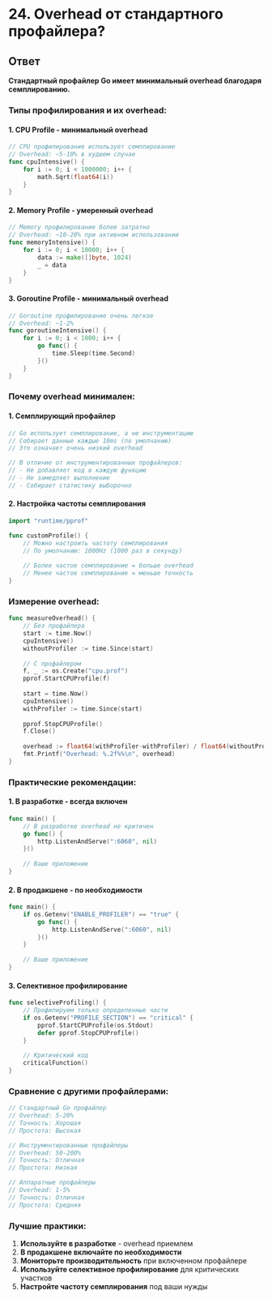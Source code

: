 # 24. Overhead от стандартного профайлера?

## Ответ

**Стандартный профайлер Go имеет минимальный overhead благодаря семплированию.**

### Типы профилирования и их overhead:

#### 1. CPU Profile - минимальный overhead

```go
// CPU профилирование использует семплирование
// Overhead: ~5-10% в худшем случае
func cpuIntensive() {
    for i := 0; i < 1000000; i++ {
        math.Sqrt(float64(i))
    }
}
```

#### 2. Memory Profile - умеренный overhead

```go
// Memory профилирование более затратно
// Overhead: ~10-20% при активном использовании
func memoryIntensive() {
    for i := 0; i < 10000; i++ {
        data := make([]byte, 1024)
        _ = data
    }
}
```

#### 3. Goroutine Profile - минимальный overhead

```go
// Goroutine профилирование очень легкое
// Overhead: ~1-2%
func goroutineIntensive() {
    for i := 0; i < 1000; i++ {
        go func() {
            time.Sleep(time.Second)
        }()
    }
}
```

### Почему overhead минимален:

#### 1. Семплирующий профайлер

```go
// Go использует семплирование, а не инструментацию
// Собирает данные каждые 10ms (по умолчанию)
// Это означает очень низкий overhead

// В отличие от инструментированных профайлеров:
// - Не добавляет код в каждую функцию
// - Не замедляет выполнение
// - Собирает статистику выборочно
```

#### 2. Настройка частоты семплирования

```go
import "runtime/pprof"

func customProfile() {
    // Можно настроить частоту семплирования
    // По умолчанию: 1000Hz (1000 раз в секунду)
    
    // Более частое семплирование = больше overhead
    // Менее частое семплирование = меньше точность
}
```

### Измерение overhead:

```go
func measureOverhead() {
    // Без профайлера
    start := time.Now()
    cpuIntensive()
    withoutProfiler := time.Since(start)
    
    // С профайлером
    f, _ := os.Create("cpu.prof")
    pprof.StartCPUProfile(f)
    
    start = time.Now()
    cpuIntensive()
    withProfiler := time.Since(start)
    
    pprof.StopCPUProfile()
    f.Close()
    
    overhead := float64(withProfiler-withProfiler) / float64(withoutProfiler) * 100
    fmt.Printf("Overhead: %.2f%%\n", overhead)
}
```

### Практические рекомендации:

#### 1. В разработке - всегда включен

```go
func main() {
    // В разработке overhead не критичен
    go func() {
        http.ListenAndServe(":6060", nil)
    }()
    
    // Ваше приложение
}
```

#### 2. В продакшене - по необходимости

```go
func main() {
    if os.Getenv("ENABLE_PROFILER") == "true" {
        go func() {
            http.ListenAndServe(":6060", nil)
        }()
    }
    
    // Ваше приложение
}
```

#### 3. Селективное профилирование

```go
func selectiveProfiling() {
    // Профилируем только определенные части
    if os.Getenv("PROFILE_SECTION") == "critical" {
        pprof.StartCPUProfile(os.Stdout)
        defer pprof.StopCPUProfile()
    }
    
    // Критический код
    criticalFunction()
}
```

### Сравнение с другими профайлерами:

```go
// Стандартный Go профайлер
// Overhead: 5-20%
// Точность: Хорошая
// Простота: Высокая

// Инструментированные профайлеры
// Overhead: 50-200%
// Точность: Отличная
// Простота: Низкая

// Аппаратные профайлеры
// Overhead: 1-5%
// Точность: Отличная
// Простота: Средняя
```

### Лучшие практики:

1. **Используйте в разработке** - overhead приемлем
2. **В продакшене включайте по необходимости**
3. **Мониторьте производительность** при включенном профайлере
4. **Используйте селективное профилирование** для критических участков
5. **Настройте частоту семплирования** под ваши нужды 